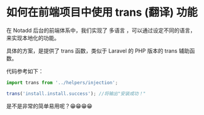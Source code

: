 # 如何在前端项目中使用 trans (翻译) 功能

在 Notadd 后台的前端体系中，我们实现了 多语言 ，可以通过设定不同的语言，来实现本地化的功能。

具体的方案，是提供了 trans 函数，类似于 Laravel 的 PHP 版本的 trans 辅助函数。

代码参考如下：

```javascript
import trans from '../helpers/injection';

trans('install.install.success'); //将输出"安装成功！"
```

是不是非常的简单易用呢？😁😁😁😁
